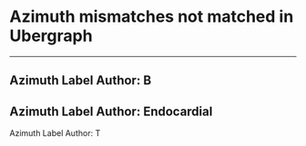 # Azimuth mismatches not matched in Ubergraph
---
Azimuth Label Author: B
---
Azimuth Label Author: Endocardial
---
Azimuth Label Author: T